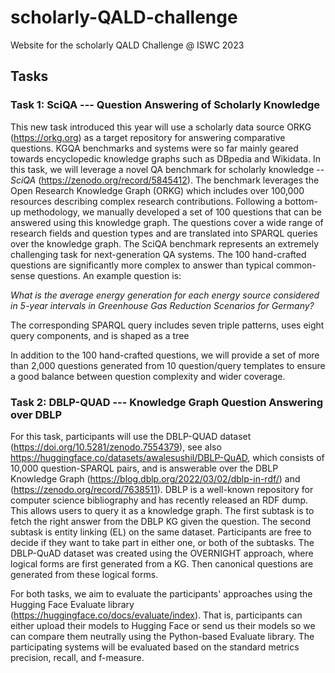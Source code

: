 # scholarly-QALD-challenge
Website for the scholarly QALD Challenge @ ISWC 2023

## Tasks

### Task 1: SciQA --- Question Answering of Scholarly Knowledge

This new task introduced this year will use a scholarly data source ORKG (https://orkg.org) as a target repository for answering comparative questions. KGQA benchmarks and systems were so far mainly geared towards encyclopedic knowledge graphs such as DBpedia and Wikidata.
In this task, we will leverage a novel QA benchmark for scholarly knowledge -- *SciQA* (https://zenodo.org/record/5845412). 
The benchmark leverages the Open Research Knowledge Graph (ORKG) which includes over 100,000 resources describing complex research contributions.
Following a bottom-up methodology, we manually developed a set of 100 questions that can be answered using this knowledge graph. 
The questions cover a wide range of research fields and question types and are translated into SPARQL queries over the knowledge graph. 
The SciQA benchmark represents an extremely challenging task for next-generation QA systems.
The 100 hand-crafted questions are significantly more complex to answer than typical common-sense questions. An example question is:

*What is the average energy generation for each energy source considered in 5-year intervals in Greenhouse Gas Reduction Scenarios for Germany?*

The corresponding SPARQL query includes seven triple patterns, uses eight query components, and is shaped as a tree

In addition to the 100 hand-crafted questions, we will provide a set of more than 2,000 questions generated from 10 question/query templates to ensure a good balance between question complexity and wider coverage.


### Task 2: DBLP-QUAD --- Knowledge Graph Question Answering over DBLP

For this task, participants will use the DBLP-QUAD dataset (https://doi.org/10.5281/zenodo.7554379), see also https://huggingface.co/datasets/awalesushil/DBLP-QuAD, which consists of 10,000 question-SPARQL pairs, and is answerable over the DBLP Knowledge Graph (https://blog.dblp.org/2022/03/02/dblp-in-rdf/) and (https://zenodo.org/record/7638511). DBLP is a well-known repository for computer science bibliography and has recently released an RDF dump. This allows users to query it as a knowledge graph.
The first subtask is to fetch the right answer from the DBLP KG given the question. The second subtask is entity linking (EL) on the same dataset. Participants are free to decide if they want to take part in either one, or both of the subtasks.
The DBLP-QuAD dataset was created using the OVERNIGHT approach, where logical forms are first generated from a KG. Then canonical questions are generated from these logical forms. 


For both tasks, we aim to evaluate the participants' approaches using the Hugging Face Evaluate library (https://huggingface.co/docs/evaluate/index). That is, participants can either upload their models to Hugging Face or send us their models so we can compare them neutrally using the Python-based Evaluate library. The participating systems will be evaluated based on the standard metrics precision, recall, and f-measure.



